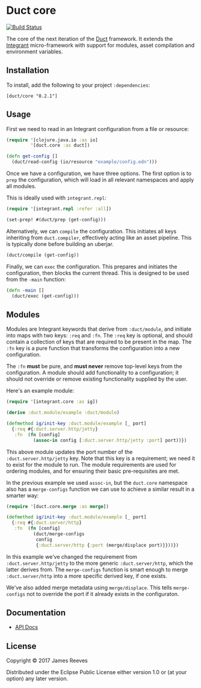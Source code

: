 # Duct core

[![Build Status](https://travis-ci.org/duct-framework/core.svg?branch=master)](https://travis-ci.org/duct-framework/core)

The core of the next iteration of the [Duct][] framework. It extends
the [Integrant][] micro-framework with support for modules, asset
compilation and environment variables.

[duct]:      https://github.com/duct-framework/duct
[integrant]: https://github.com/weavejester/integrant

## Installation

To install, add the following to your project `:dependencies`:

    [duct/core "0.2.1"]

## Usage

First we need to read in an Integrant configuration from a file or
resource:

```clojure
(require '[clojure.java.io :as io]
         '[duct.core :as duct])

(defn get-config []
  (duct/read-config (io/resource "example/config.edn")))
```

Once we have a configuration, we have three options. The first option
is to `prep` the configuration, which will load in all relevant
namespaces and apply all modules.

This is ideally used with `integrant.repl`:

```clojure
(require '[integrant.repl :refer :all])

(set-prep! #(duct/prep (get-config)))
```

Alternatively, we can `compile` the configuration. This initiates all
keys inheriting from `duct.compiler`, effectively acting like an asset
pipeline. This is typically done before building an uberjar.

```clojure
(duct/compile (get-config))
```

Finally, we can `exec` the configuration. This prepares and initiates
the configuration, then blocks the current thread. This is designed to
be used from the `-main` function:

```clojure
(defn -main []
  (duct/exec (get-config)))
```

## Modules

Modules are Integrant keywords that derive from `:duct/module`, and
initiate into maps with two keys: `:req` and `:fn`. The `:req` key is
optional, and should contain a collection of keys that are required to
be present in the map. The `:fn` key is a pure function that
transforms the configuration into a new configuration.

The `:fn` **must** be pure, and **must never** remove top-level keys
from the configuration. A module should add functionality to a
configuration; it should not override or remove existing functionality
supplied by the user.

Here's an example module:

```clojure
(require '[integrant.core :as ig])

(derive :duct.module/example :duct/module)

(defmethod ig/init-key :duct.module/example [_ port]
  {:req #{:duct.server.http/jetty}
   :fn  (fn [config]
          (assoc-in config [:duct.server.http/jetty :port] port))})
```

This above module updates the port number of the `:duct.server.http/jetty`
key. Note that this key is a requirement; we need it to exist for the
module to run. The module requirements are used for ordering modules,
and for ensuring their basic pre-requisites are met.

In the previous example we used `assoc-in`, but the `duct.core`
namespace also has a `merge-configs` function we can use to achieve a
similar result in a smarter way:

```clojure
(require '[duct.core.merge :as merge])

(defmethod ig/init-key :duct.module/example [_ port]
  {:req #{:duct.server/http}
   :fn  (fn [config]
          (duct/merge-configs
           config
           {:duct.server/http {:port (merge/displace port)}}))})
```

In this example we've changed the requirement from
`:duct.server.http/jetty` to the more generic `:duct.server/http`,
which the latter derives from. The `merge-configs` function is smart
enough to merge `:duct.server/http` into a more specific derived key,
if one exists.

We've also added merge metadata using `merge/displace`. This tells
`merge-configs` not to override the port if it already exists in the
configuraton.

## Documentation

* [API Docs](https://duct-framework.github.io/core/index.html)

## License

Copyright © 2017 James Reeves

Distributed under the Eclipse Public License either version 1.0 or (at
your option) any later version.
